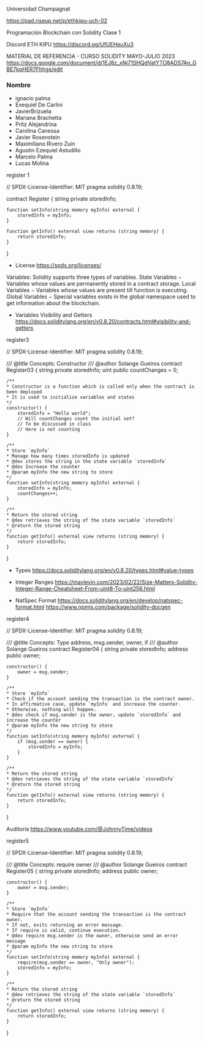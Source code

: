 Universidad Champagnat

https://pad.riseup.net/p/ethkipu-uch-02

Programación Blockchain con Solidity
Clase 1

Discord ETH KIPU
https://discord.gg/UfUEHeuXu3

MATERIAL DE REFERENCIA - CURSO SOLIDITY MAYO-JULIO 2023
https://docs.google.com/document/d/1EJ8z_xNj71SHQdVatYTO8ADS7An_GBE7kpHER7Fhhgs/edit

### Nombre
- ignacio palma
- Exequiel De Carlini
- JavierBrizuela
- Mariana Brachetta
- Pritz Alejandrina
- Carolina Canessa
- Javier Rosenstein
- Maximiliano Rivero Zuin
- Agustin Ezequiel Astudillo
- Marcelo Palma
- Lucas Molina


register 1

// SPDX-License-Identifier: MIT
pragma solidity 0.8.19;
 
contract Register {
    string private storedInfo;

    function setInfo(string memory myInfo) external {
        storedInfo = myInfo;
    }

    function getInfo() external view returns (string memory) {
        return storedInfo;
    }
}



- License
https://spdx.org/licenses/

Variables:
Solidity supports three types of variables.
        State Variables − Variables whose values are permanently stored in a contract storage.
        Local Variables − Variables whose values are present till function is executing.
        Global Variables − Special variables exists in the global namespace used to get information about the blockchain.

- Variables Visibility and Getters
https://docs.soliditylang.org/en/v0.8.20/contracts.html#visibility-and-getters


register3

// SPDX-License-Identifier: MIT
pragma solidity 0.8.19;

/// @title Concepts: Constructor
/// @author Solange Gueiros
contract Register03 {
    string private storedInfo;
    uint public countChanges = 0;

    /**
    * Constructor is a function which is called only when the contract is been deployed
    * It is used to initialize variables and states
    */
    constructor() {
        storedInfo = "Hello world";
        // Will countChanges count the initial set? 
        // To be discussed in class
        // Here is not counting
    }
    
    /**
    * Store `myInfo`
    * Manage how many times storedInfo is updated
    * @dev stores the string in the state variable `storedInfo` 
    * @dev Increase the counter
    * @param myInfo the new string to store
    */
    function setInfo(string memory myInfo) external {
        storedInfo = myInfo;
        countChanges++;
    }
    
    /**
    * Return the stored string
    * @dev retrieves the string of the state variable `storedInfo`
    * @return the stored string
    */
    function getInfo() external view returns (string memory) {
        return storedInfo;
    }  
}

- Types 
https://docs.soliditylang.org/en/v0.8.20/types.html#value-types

- Integer Ranges
https://mavlevin.com/2023/02/22/Size-Matters-Solidity-Integer-Range-Cheatsheet-From-uint8-To-uint256.html

- NatSpec Format
https://docs.soliditylang.org/en/develop/natspec-format.html
https://www.npmjs.com/package/solidity-docgen

register4

// SPDX-License-Identifier: MIT
pragma solidity 0.8.19;

/// @title Concepts: Type address, msg.sender, owner, if
/// @author Solange Gueiros
contract Register04 {
    string private storedInfo;
    address public owner;

    constructor() {
        owner = msg.sender;
    }

    /**
    * Store `myInfo`
    * Check if the account sending the transaction is the contract owner.
    * In affirmative case, update `myInfo` and increase the counter.
    * Otherwise, nothing will happen.
    * @dev check if msg.sender is the owner, update `storedInfo` and increase the counter
    * @param myInfo the new string to store
    */
    function setInfo(string memory myInfo) external {
        if (msg.sender == owner) {
            storedInfo = myInfo;
        }
    }

    /**
    * Return the stored string
    * @dev retrieves the string of the state variable `storedInfo`
    * @return the stored string
    */
    function getInfo() external view returns (string memory) {
        return storedInfo;
    }
}

Auditoría
https://www.youtube.com/@JohnnyTime/videos

register5

// SPDX-License-Identifier: MIT
pragma solidity 0.8.19;

/// @title Concepts: require owner
/// @author Solange Gueiros
contract Register05 {
    string private storedInfo;
    address public owner;

    constructor() {
        owner = msg.sender;
    }

    /**
    * Store `myInfo`
    * Require that the account sending the transaction is the contract owner.
    * If not, exits returning an error message. 
    * If require is valid, continue execution.
    * @dev require msg.sender is the owner, otherwise send an error message
    * @param myInfo the new string to store
    */
    function setInfo(string memory myInfo) external {
        require(msg.sender == owner, "Only owner");
        storedInfo = myInfo;
    }

    /**
    * Return the stored string
    * @dev retrieves the string of the state variable `storedInfo`
    * @return the stored string
    */
    function getInfo() external view returns (string memory) {
        return storedInfo;
    }   
}
